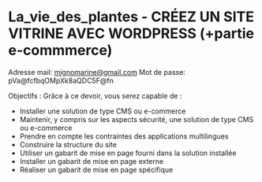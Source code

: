 # La_vie_des_plantes - CRÉEZ UN SITE VITRINE AVEC WORDPRESS (+partie e-commmerce)

Adresse mail: mignomarine@gmail.com
Mot de passe: pVa@fcfbqOMpXk8aQDC5F@fn

Objectifs :
Grâce à ce devoir, vous serez capable de :
- Installer une solution de type CMS ou e-commerce
- Maintenir, y compris sur les aspects sécurité, une solution de type CMS ou e-commerce
- Prendre en compte les contraintes des applications multilingues
- Construire la structure du site
- Utiliser un gabarit de mise en page fourni dans la solution installée
- Installer un gabarit de mise en page externe
- Réaliser un gabarit de mise en page spécifique
